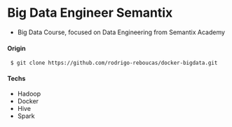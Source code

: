 # Big Data Engineer Semantix
- Big Data Course, focused on Data Engineering from Semantix Academy
#### Origin
` $ git clone https://github.com/rodrigo-reboucas/docker-bigdata.git`
#### Techs
- Hadoop
- Docker
- Hive
- Spark

